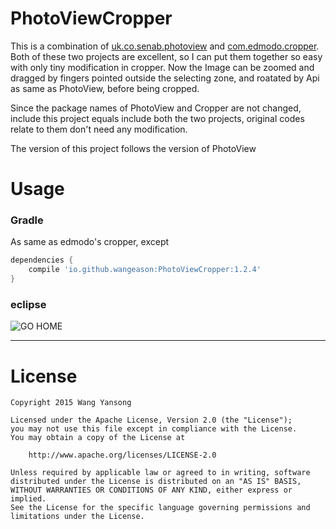 # PhotoViewCropper
This is a combination of [uk.co.senab.photoview](https://github.com/chrisbanes/PhotoView) and [com.edmodo.cropper](https://github.com/edmodo/cropper). 
Both of these two projects are excellent, so I can put them together so easy with only tiny modification in cropper.
Now the Image can be zoomed and dragged by fingers pointed outside the selecting zone, and roatated by Api as same as PhotoView, before being cropped.

Since the package names of PhotoView and Cropper are not changed, include this project equals include both the two projects, original codes relate to them don't need any modification.

The version of this project follows the version of PhotoView

# Usage

### Gradle

As same as edmodo's cropper, except

```groovy
dependencies {
    compile 'io.github.wangeason:PhotoViewCropper:1.2.4'
}
```

### eclipse
![GO HOME](https://github.com/wangeason/MultiPhotoPicker/blob/master/pic/5e9a81dbgw1eu90m08v86j20dw09a3yu.jpg)

---


# License

    Copyright 2015 Wang Yansong

    Licensed under the Apache License, Version 2.0 (the "License");
    you may not use this file except in compliance with the License.
    You may obtain a copy of the License at

        http://www.apache.org/licenses/LICENSE-2.0

    Unless required by applicable law or agreed to in writing, software
    distributed under the License is distributed on an "AS IS" BASIS,
    WITHOUT WARRANTIES OR CONDITIONS OF ANY KIND, either express or implied.
    See the License for the specific language governing permissions and
    limitations under the License.


